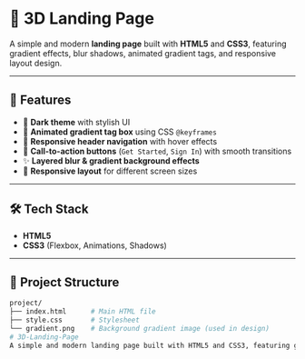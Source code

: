 # 🌌 3D Landing Page

A simple and modern **landing page** built with **HTML5** and **CSS3**, featuring gradient effects, blur shadows, animated gradient tags, and responsive layout design.

---

## 🚀 Features
- 🎨 **Dark theme** with stylish UI
- 🌈 **Animated gradient tag box** using CSS `@keyframes`
- 🧭 **Responsive header navigation** with hover effects
- 🔘 **Call-to-action buttons** (`Get Started`, `Sign In`) with smooth transitions
- ✨ **Layered blur & gradient background effects**
- 📱 **Responsive layout** for different screen sizes

---

## 🛠️ Tech Stack
- **HTML5**
- **CSS3** (Flexbox, Animations, Shadows)

---

## 📂 Project Structure
```bash
project/
├── index.html      # Main HTML file
├── style.css       # Stylesheet
└── gradient.png    # Background gradient image (used in design)
# 3D-Landing-Page
A simple and modern landing page built with HTML5 and CSS3, featuring gradient effects, blur shadows, animated gradient tags, and responsive layout design.
